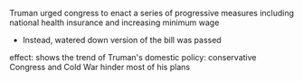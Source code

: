 
Truman urged congress to enact a series of progressive measures including national health insurance and increasing minimum wage
- Instead, watered down version of the bill was passed

effect: shows the trend of Truman's domestic policy: conservative Congress and Cold War hinder most of his plans